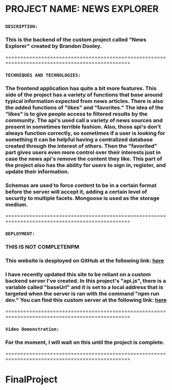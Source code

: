 # PROJECT NAME: NEWS EXPLORER

##

### **`DESCRIPTION:`**

### This is the backend of the custom project called "News Explorer" created by Brandon Dooley.

================================================================================================

### **`TECHNIQUES AND TECHNOLOGIES:`**

### The frontend application has quite a bit more features. This side of the project has a variety of functions that base around typical information expected from news articles. There is also the added functions of "likes" and "favorites." The idea of the "likes" is to give people access to filtered results by the community. The api's used call a variety of news sources and present in sometimes terrible fashion. Also, those api's don't always function correctly, so sometimes if a user is looking for something it can be helpful having a centralized database created through the interest of others. Then the "favorited" part gives users even more control over their interests just in case the news api's remove the content they like. This part of the project also has the ability for users to sign in, register, and update their information.

### Schemas are used to force content to be in a certain format before the server will accept it, adding a certain level of security to multiple facets. Mongoose is used as the storage medium.

================================================================================================

### **`DEPLOYMENT:`**

### THIS IS NOT COMPLETENPM

### This website is desployed on GitHub at the following link: [here](https://bigredcoding.github.io/se_project_react/)

### I have recently updated this site to be reliant on a custom backend server I've created. In this project's "api.js", there is a variable called "baseUrl" and it is set to a local address that is targeted when the server is ran with the command "npm run dev." You can find this custom server at the following link: [here](https://github.com/BigRedCoding/se_project_express)

================================================================================================

### **`Video Demonstration:`**

### For the moment, I will wait on this until the project is complete.

================================================================================================

# FinalProject
